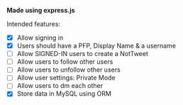 **Made using express.js**

Intended features:
- [x] Allow signing in
- [x] Users should have a PFP, Display Name & a username
- [ ] Allow SIGNED-IN users to create a NotTweet
- [ ] Allow users to follow other users
- [ ] Allow users to unfollow other users
- [ ] Allow user settings: Private Mode
- [ ] Allow users to dm each other
- [x] Store data in MySQL using ORM
